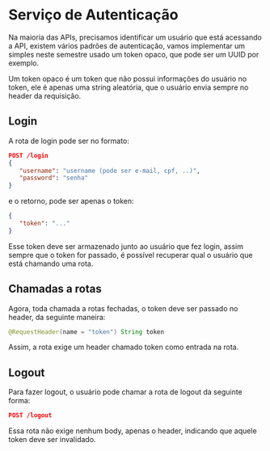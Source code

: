 # Serviço de Autenticação

Na maioria das APIs, precisamos identificar um usuário que está acessando a API, existem vários padrões de autenticação, vamos implementar um simples neste semestre usado
um token opaco, que pode ser um UUID por exemplo.

Um token opaco é um token que não possui informações do usuário no token, ele é apenas uma string aleatória, que o usuário envia sempre no header da requisição.

## Login

A rota de login pode ser no formato:


```json
POST /login
{
   "username": "username (pode ser e-mail, cpf, ..)",
   "password": "senha"
}
```

e o retorno, pode ser apenas o token:

```json
{
   "token": "..."
}
```

Esse token deve ser armazenado junto ao usuário que fez login, assim sempre que o token for passado, é possível recuperar qual o usuário que está chamando uma rota.

## Chamadas a rotas

Agora, toda chamada a rotas fechadas, o token deve ser passado no header, da seguinte maneira:

```java
@RequestHeader(name = "token") String token
```

Assim, a rota exige um header chamado token como entrada na rota.

## Logout

Para fazer logout, o usuário pode chamar a rota de logout da seguinte forma:

```json
POST /logout
```

Essa rota não exige nenhum body, apenas o header, indicando que aquele token deve ser invalidado.



